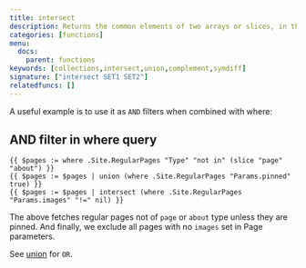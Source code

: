 ```yaml
---
title: intersect
description: Returns the common elements of two arrays or slices, in the same order as the first array.
categories: [functions]
menu:
  docs:
    parent: functions
keywords: [collections,intersect,union,complement,symdiff]
signature: ["intersect SET1 SET2"]
relatedfuncs: []
---
```

A useful example is to use it as `AND` filters when combined with where:

## AND filter in where query

```go-html-template
{{ $pages := where .Site.RegularPages "Type" "not in" (slice "page" "about") }}
{{ $pages := $pages | union (where .Site.RegularPages "Params.pinned" true) }}
{{ $pages := $pages | intersect (where .Site.RegularPages "Params.images" "!=" nil) }}
```

The above fetches regular pages not of `page` or `about` type unless they are pinned. And finally, we exclude all pages with no `images` set in Page parameters.

See [union](/functions/union) for `OR`.


[partials]: /templates/partials/
[single]: /templates/single-page-templates/
